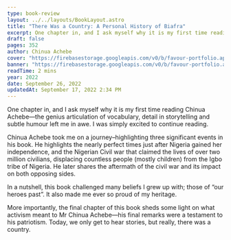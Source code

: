 ```yaml
---
type: book-review
layout: ../../layouts/BookLayout.astro
title: "There Was a Country: A Personal History of Biafra"
excerpt: One chapter in, and I ask myself why it is my first time reading Chinua Achebe—the genius articulation of vocabulary, detail in storytelling and subtle humour left me in awe. I was simply excited to continue reading
draft: false
pages: 352
author: Chinua Achebe
cover: "https://firebasestorage.googleapis.com/v0/b/favour-portfolio.appspot.com/o/books%2Ftwac.webp?alt=media&token=5912f361-7506-42b2-a986-e3d82b97a30b"
banner: "https://firebasestorage.googleapis.com/v0/b/favour-portfolio.appspot.com/o/books%2Fog-twac.webp?alt=media&token=7c5125aa-516d-4ca2-854f-9537f8885e3e"
readTime: 2 mins
year: 2022
date: September 26, 2022
updatedAt: September 17, 2022 2:34 PM
---
```


One chapter in, and I ask myself why it is my first time reading Chinua Achebe—the genius articulation of vocabulary, detail in storytelling and subtle humour left me in awe. I was simply excited to continue reading.

Chinua Achebe took me on a journey–highlighting three significant events in his book.
He highlights the nearly perfect times just after Nigeria gained her independence, and the Nigerian Civil war that claimed the lives of over two million civilians, displacing countless people (mostly children) from the Igbo tribe of Nigeria. He later shares the aftermath of the civil war and its impact on both opposing sides.

In a nutshell, this book challenged many beliefs I grew up with; those of “our heroes past”. It also made me ever so proud of my heritage.

More importantly, the final chapter of this book sheds some light on what activism meant to Mr Chinua Achebe—his final remarks were a testament to his patriotism. Today, we only get to hear stories, but really, there was a country.
